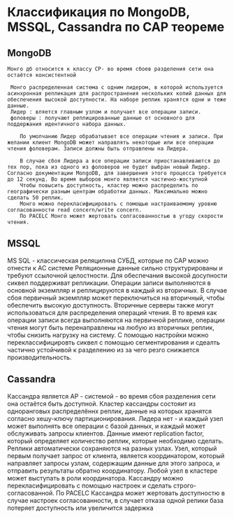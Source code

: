 # Классификация по MongoDB, MSSQL, Cassandra по CAP теореме
## MongoDB
    Монго дб относится к классу CP- во время сбоев разделения сети она остаётся консистентной

     Монго распределенная система с одним лидером, в которой используется асинхронная репликация для распространения нескольких копий данных для обеспечения высокой доступности. На наборе реплик хранятся одни и теже данные.
     Лидер : вляется главным узлом и получает все операции записи. 
     фоловеры : получают реплицированные данные от основного для поддержания идентичного набора данных. 

        По умолчанию Лидер обрабатывает все операции чтения и записи. При желании клиент MongoDB может направлять некоторые или все операции чтения фоловерам. Записи должны быть отправлены на Лидера. 

        В случае сбоя Лидера а все операции записи приостанавливаются до тех пор, пока из одного из фоловеров не будет выбран новый Лидер. Согласно документации MongoDB, для завершения этого процесса требуется до 12 секунд. Во время выборов монго является частично-жоступной
        Чтобы повысить доступность, кластер можно распределить по географически разным центрам обработки данных. Максимально можно сделать 50 реплик. 
        Монго можно перекласифицировать с помощью настраиваемому уровню согласованности read concern/write concern.
        По PACELC Монго может жертовать солгасованностью в угоду скорости чтения.



## MSSQL
   MS SQL - классическая реляцилнна СУБД, которые  по CAP можно отнести к AC системе
  Реляционные данные сильно структурированы и требуют ссылочной целостности. 
  Для обеспечания высокой досупности сиквел поддерживат репликации. 
  Операции записи выполняются в основной экземпляр и реплицируются в каждый из вторичных. В случае сбоя первичный экземпляр может переключиться на вторичный, чтобы обеспечить высокую доступность. Вторичные серверы также могут использоваться для распределения операций чтения. В то время как операции записи всегда выполняются на первичной реплике, операции чтения могут быть перенаправлены на любую из вторичных реплик, чтобы снизить нагрузку на систему.
  С помощью настройки можно переклассифицировть сиквел с помощью сегментирования и сдеалть частично устойчивой к разделению из за чего резго снижается производительность.
  
## Cassandra
   Кассандра является АР - системой - во время сбоя разделения сети она остаётся быть доступной.
   Кластер кассандры состояит из одноранговых распределённх реплик, данные на которых хранятся согласно хешу-ключу партиционирования.
   Лидера нет - и каждый узел может выполнять все операции с базой данных, и каждый может обслуживать запросы клиентов. 
   Данные имеют replication factor, который определяет количество реплик, которые необходимо сделать. Реплики автоматически сохраняются на разных узлах. 
   Узел, который первым получает запрос от клиента, является координатором, который направляет запросы узлам, содержащим данные для этого запроса, и отправить результаты обратно координатору. Любой узел в кластере может выступать в роли координатора. 
   Кассандру можно перекласифицировать с помощью настроек и сделать строго-согласованной.
   По PACELC Кассандра может жертовать доступностю в случае настроек согласованности, в случает отказа одной репики база потеряет доступность или увеличится задержка